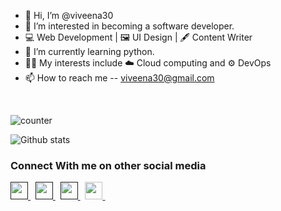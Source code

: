 - 👋 Hi, I’m @viveena30
- 👀 I’m interested in becoming a software developer.
- 💻 Web Development | 🖼️ UI Design | 🖋️ Content Writer
- 🌱 I’m currently learning python.
- 👩‍💻 My interests include ☁️ Cloud computing and ⚙️ DevOps
- 📫 How to reach me -- viveena30@gmail.com




<br>

![counter](https://en4xilm51szg60h.m.pipedream.net/favicon.ico) 


![Github stats](https://github-readme-stats.vercel.app/api?username=viveena30)

<!---
viveena30/viveena30 is a ✨ special ✨ repository because its `README.md` (this file) appears on your GitHub profile.
You can click the Preview link to take a look at your changes.
--->

<h3> Connect With me on other social media </h3>
  <a href=""><image src="https://cdn-icons-png.flaticon.com/512/174/174857.png" height="28"> </a> &nbsp;
   <a href=""><image src="https://upload.wikimedia.org/wikipedia/commons/thumb/a/a5/Instagram_icon.png/1024px-Instagram_icon.png" height="28"> </a> &nbsp;
     <a href=""> <image src="https://cdn-icons-png.flaticon.com/512/124/124021.png" height="28"> </a> &nbsp;
      <a href="mailto:viveena30@gmail.com"><image src="https://www.androidpolice.com/wp-content/uploads/2020/10/06/icon-google-gmail-new.png" height="28"> </a> &nbsp;
<!--         <a href="https://thatp2blog.blogspot.com"> <image src="https://upload.wikimedia.org/wikipedia/commons/thumb/3/31/Blogger.svg/1030px-Blogger.svg.png" height="28"> </a> -->
